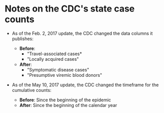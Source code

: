 # Notes on the CDC's state case counts

- As of the Feb. 2, 2017 update, the CDC changed the data columns it publishes:
    - __Before__:
        - "Travel-associated cases*
        - "Locally acquired cases"
    - __After__:
        - "Symptomatic disease cases"
        - "Presumptive viremic blood donors"

- As of the May 10, 2017 update, the CDC changed the timeframe for the cumulative counts:
    - __Before__: Since the beginning of the epidemic
    - __After__: Since the beginning of the calendar year
